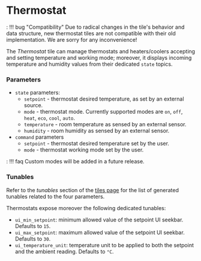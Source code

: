 # Thermostat

:   !!! bug "Compatibility"
        Due to radical changes in the tile's behavior and data structure, new thermostat tiles are not compatible with their old implementation. We are sorry for any inconvenience!

The *Thermostat* tile can manage thermostats and heaters/coolers accepting and setting temperature and working mode; moreover, it displays incoming temperature and humidity values from their dedicated `state` topics.  

### Parameters
- `state` parameters:
    * `setpoint` - thermostat desired temperature, as set by an external source.
    * `mode` - thermostat mode. Currently supported modes are `on`, `off`, `heat`, `eco`, `cool`, `auto`.
    * `temperature` - room temperature as sensed by an external sensor.
    * `humidity` - room humidity as sensed by an external sensor.
- `command` parameters
    * `setpoint` - thermostat desired temperature set by the user.
    * `mode` - thermostat working mode set by the user.

:   !!! faq
        Custom modes will be added in a future release.

### Tunables
Refer to the *tunables* section of the [tiles page](../tiles.md) for the list of generated tunables related to the four parameters.

Thermostats expose moreover the following dedicated tunables:

- `ui_min_setpoint`: minimum allowed value of the setpoint UI seekbar. Defaults to `15`.
- `ui_max_setpoint`: maximum allowed value of the setpoint UI seekbar. Defaults to `30`.
- `ui_temperature_unit`: temperature unit to be applied to both the setpoint and the ambient reading. Defaults to `°C`.